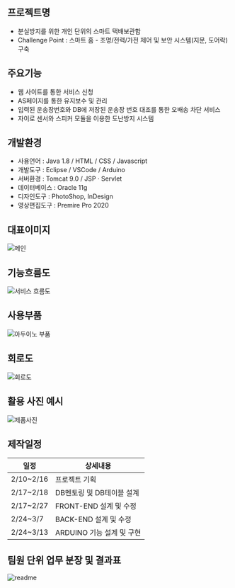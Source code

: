 ## 프로젝트명
- 분실방지를 위한 개인 단위의 스마트 택배보관함
- Challenge Point : 스마트 홈 - 조명/전력/가전 제어 및 보안 시스템(지문, 도어락) 구축
## 주요기능
- 웹 사이트를 통한 서비스 신청
- AS페이지를 통한 유지보수 및 관리
- 입력된 운송장번호와 DB에 저장된 운송장 번호 대조를 통한 오배송 차단 서비스
- 자이로 센서와 스피커 모듈을 이용한 도난방지 시스템
## 개발환경
- 사용언어 : Java 1.8 / HTML / CSS / Javascript
- 개발도구 : Eclipse / VSCode / Arduino
- 서버환경 : Tomcat 9.0 / JSP · Servlet
- 데이터베이스 : Oracle 11g
- 디자인도구 : PhotoShop, InDesign
- 영상편집도구 : Premire Pro 2020
## 대표이미지
![메인](https://user-images.githubusercontent.com/97871608/158281988-4289b6a8-95ca-4b7c-a54b-315a07cef2f7.PNG)
## 기능흐름도
![서비스 흐름도](https://user-images.githubusercontent.com/97871608/158282026-b3914152-a4bf-4468-8328-d6ea28383fb9.PNG)
## 사용부품
![아두이노 부품](https://user-images.githubusercontent.com/97871608/158282050-ded7dd2f-b0c0-4b88-bd74-692b9ab59fcd.PNG)
## 회로도
![회로도](https://user-images.githubusercontent.com/97871608/158282105-2b6451cf-b48d-48f6-bafe-f4c9dd41f027.PNG)
## 활용 사진 예시
![제품사진](https://user-images.githubusercontent.com/97871608/158283159-68a8b1f1-d67e-44d8-8fa7-24ca4d418a80.PNG)
## 제작일정
|일정  |상세내용          |
|-------|-------------------|
|2/10~2/16|프로젝트 기획|
|2/17~2/18|DB멘토링 및 DB테이블 설계|
|2/17~2/27|FRONT-END 설계 및 수정|
|2/24~3/7|BACK-END 설계 및 수정|
|2/24~3/13|ARDUINO 기능 설계 및 구현|
## 팀원 단위 업무 분장 및 결과표
![readme](https://user-images.githubusercontent.com/97926463/156132420-6941a234-3327-4c6d-9377-e342cde74b88.png)
